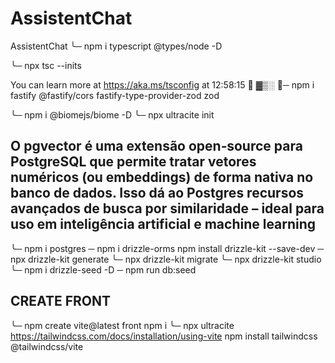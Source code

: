 # AssistentChat
AssistentChat
╰─ npm i typescript @types/node -D

╰─ npx tsc --inits

You can learn more at https://aka.ms/tsconfig
at 12:58:15   ▓▒░
╰─ npm i fastify @fastify/cors fastify-type-provider-zod zod

╰─ npm i @biomejs/biome -D
╰─ npx ultracite init  

## O pgvector é uma extensão open‑source para PostgreSQL que permite tratar vetores numéricos (ou embeddings) de forma nativa no banco de dados. Isso dá ao Postgres recursos avançados de busca por similaridade – ideal para uso em inteligência artificial e machine learning

╰─ npm i postgres
─ npm i drizzle-orms
npm install drizzle-kit --save-dev
─ npx drizzle-kit generate
╰─ npx drizzle-kit migrate
╰─ npx drizzle-kit studio
╰─ npm i drizzle-seed -D
─ npm run db:seed


## CREATE FRONT
╰─ npm create vite@latest front
npm i
╰─ npx ultracite 
https://tailwindcss.com/docs/installation/using-vite
npm install tailwindcss @tailwindcss/vite